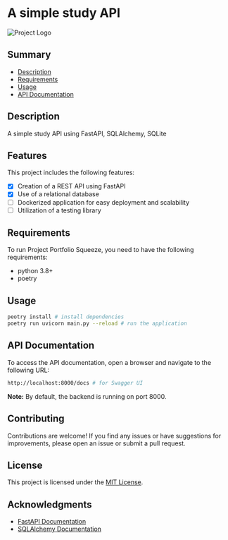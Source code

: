 # A simple study API

![Project Logo](https://fastapi.tiangolo.com/img/logo-margin/logo-teal.png)

## Summary

- [Description](#description)
- [Requirements](#requirements)
- [Usage](#usage)
- [API Documentation](#api-documentation)

## Description
A simple study API using FastAPI, SQLAlchemy, SQLite


## Features

This project includes the following features:

- [x] Creation of a REST API using FastAPI
- [x] Use of a relational database
- [ ] Dockerized application for easy deployment and scalability
- [ ] Utilization of a testing library

## Requirements

To run Project Portfolio Squeeze, you need to have the following requirements:

- python 3.8+
- poetry

## Usage

```bash
peotry install # install dependencies
poetry run uvicorn main.py --reload # run the application
```

## API Documentation

To access the API documentation, open a browser and navigate to the following URL:

```bash
http://localhost:8000/docs # for Swagger UI
```

**Note:** By default, the backend is running on port 8000.

## Contributing

Contributions are welcome! If you find any issues or have suggestions for improvements, please open an issue or submit a pull request.

## License

This project is licensed under the [MIT License](LICENSE).

## Acknowledgments

- [FastAPI Documentation](https://fastapi.tiangolo.com/)
- [SQLAlchemy Documentation](https://docs.sqlalchemy.org/)
